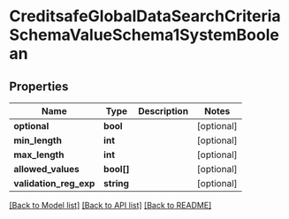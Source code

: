# CreditsafeGlobalDataSearchCriteriaSchemaValueSchema1SystemBoolean

## Properties
Name | Type | Description | Notes
------------ | ------------- | ------------- | -------------
**optional** | **bool** |  | [optional] 
**min_length** | **int** |  | [optional] 
**max_length** | **int** |  | [optional] 
**allowed_values** | **bool[]** |  | [optional] 
**validation_reg_exp** | **string** |  | [optional] 

[[Back to Model list]](../../README.md#documentation-for-models) [[Back to API list]](../../README.md#documentation-for-api-endpoints) [[Back to README]](../../README.md)

